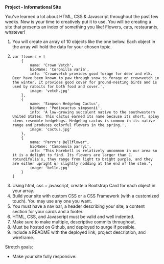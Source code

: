 **Project - Informational Site**

You've learned a lot about HTML, CSS & Javascript throughout the past few weeks. Now is your time to creatively put it to use. You will be creating a site that presents an index of something you like! Flowers, cats, restaurants, whatever!

1. You will create an array of 10 objects like the one below. Each object in the array will hold the data for your chosen topic.
2.     var flowers = [
           {
               name: 'Crown Vetch',
               bioName: 'Coronilla varia',
               info: 'Crownvetch provides good forage for deer and elk. Deer have been known to paw through snow to forage on crownvetch in the winter. It provides good cover for ground-nesting birds and is used by rabbits for both food and cover.',
               image: 'vetch.jpg'
           },
           {
               name: 'Simpson Hedgehog Cactus',
               bioName: 'Pediocactus simpsonii',
               info: 'A low-growing succulent native to the southwestern United States. This cactus earned its name because its short, spiny stems resemble hedgehogs. Hedgehog cactus is common in its native range and produces colorful flowers in the spring.',
               image: 'cactus.jpg'
           },
           {
               name: "Parry's Bellflower",
               bioName: 'Campanula parryi',
               info: "This Harebell is relatively uncommon in our area so it is a delight to find. Its flowers are larger than C. rotundifolia's, they range from light to bright purple, and they are either upright or slightly nodding at the end of the stem.",
               image: 'belle.jpg'
           }
       ]

3. Using html, css + javascript, create a Bootstrap Card for each object in your array.   
4. Build your site with custom CSS or a CSS Framework (with a customized touch). You may use any one you want.
5. You must have a nav bar, a header describing your site, a content section for your cards and a footer.
6. HTML, CSS, and Javascript must be valid and well indented.
7. Make sure to make multiple, descriptive commits throughout.
8. Must be hosted on Github, and deployed to surge if possible.
9. Include a README with the deployed link, project description, and wireframe.



Stretch goals:

- Make your site fully responsive.
